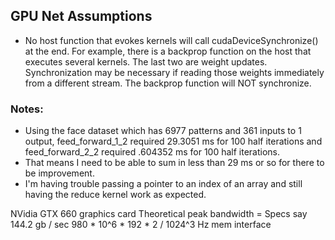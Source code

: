 ## GPU Net Assumptions

* No host function that evokes kernels will call cudaDeviceSynchronize() at the end. For example, there is a backprop function on the host that executes several kernels. The last two are weight updates. Synchronization may be necessary if reading those weights immediately from a different stream. The backprop function will NOT synchronize. 

### Notes:
* Using the face dataset which has 6977 patterns and 361 inputs to 1 output, feed_forward_1_2 required 29.3051 ms for 100 half iterations and feed_forward_2_2 required .604352 ms for 100 half iterations. 
* That means I need to be able to sum in less than 29 ms or so for there to be improvement.
* I'm having trouble passing a pointer to an index of an array and still having the reduce kernel work as expected.


NVidia GTX 660 graphics card
Theoretical peak bandwidth = Specs say 144.2 gb / sec
980 * 10^6 * 192 * 2 / 1024^3
Hz       mem interface

